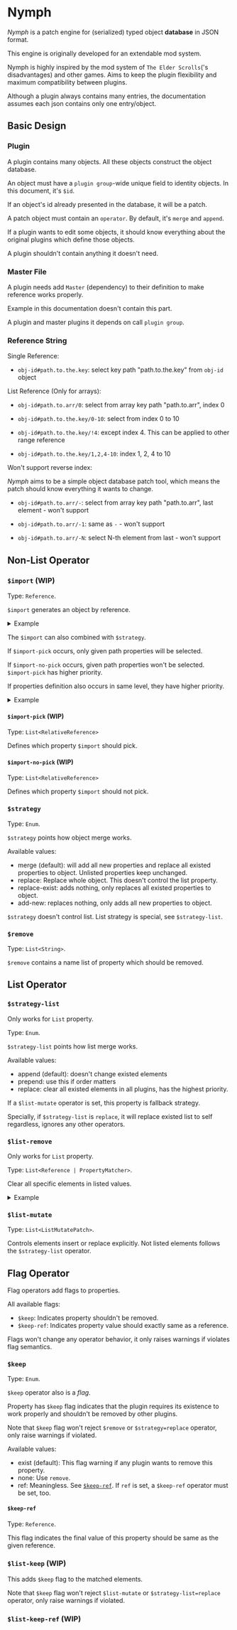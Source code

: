 # Nymph

*Nymph* is a patch engine for (serialized) typed object **database** in JSON format.

This engine is originally developed for an extendable mod system.

Nymph is highly inspired by the mod system of `The Elder Scrolls`('s disadvantages) and other games. Aims to keep the plugin flexibility and maximum compatibility between plugins.

Although a plugin always contains many entries, the documentation assumes each json contains only one entry/object.

## Basic Design

### Plugin

A plugin contains many objects. All these objects construct the object database.

An object must have a `plugin group`-wide unique field to identity objects. In this document, it's `$id`.

If an object's id already presented in the database, it will be a patch. 

A patch object must contain an `operator`. By default, it's `merge` and `append`.

If a plugin wants to edit some objects, it should know everything about the original plugins which define those objects.

A plugin shouldn't contain anything it doesn't need.

### Master File

A plugin needs add `Master` (dependency) to their definition to make reference works properly.

Example in this documentation doesn't contain this part.

A plugin and master plugins it depends on call `plugin group`.

### Reference String

Single Reference:

- `obj-id#path.to.the.key`: select key path "path.to.the.key" from `obj-id` object

List Reference (Only for arrays):

- `obj-id#path.to.arr/0`: select from array key path "path.to.arr", index 0

- `obj-id#path.to.the.key/0-10`: select from index 0 to 10

- `obj-id#path.to.the.key/!4`: except index 4. This can be applied to other range reference

- `obj-id#path.to.the.key/1,2,4-10`: index 1, 2, 4 to 10

Won't support reverse index:

*Nymph* aims to be a simple object database patch tool, which means the patch should know everything it wants to change.

- `obj-id#path.to.arr/-`: select from array key path "path.to.arr", last element - won't support

- `obj-id#path.to.arr/-1`: same as `-` - won't support

- `obj-id#path.to.arr/-N`: select N-th element from last - won't support

## Non-List Operator

### `$import` (WIP)

Type: `Reference`.

`$import` generates an object by reference.

<details>
<summary>Example</summary>

```javascript
// a.json
const a = {
  "$id": "obj-a",
  "a": {
    "prop": "property A"
  },
  "foo": "bar"
}
```

```javascript
// b.json
const b = {
  "$id": "obj-b",
  "b": {
    "prop": "property B"
  },
  "arr": [
    {
      "prop": "property in arr"
    }
  ]
}
```

```javascript
// c.json
const c = {
  "$id": "obj-a",
  "a": {
    "$import": "obj-b#/b", // typically json reference format is `b.json#/xxx`, but we use `$id` here.
  },
  "b": {
    "$import": "obj-b#/arr/0"
  }
}
```

In this situation, `a.json` and `b.json` are plugins predefined in system. `c.json` is the plugin newly added.

The `$id` of `c.json` is same as `a.json`, means `c.json` wants to change something in `a.json`.

```javascript
// result
const result = {
  "$id": "obj-a",
  "a": {
    "prop": "property B",
  },
  "b": {
    "prop": "property in arr"
  },
  "foo": "bar"
}
```
</details>

The `$import` can also combined with `$strategy`.

If `$import-pick` occurs, only given path properties will be selected.

If `$import-no-pick` occurs, given path properties won't be selected. `$import-pick` has higher priority.

If properties definition also occurs in same level, they have higher priority.

<details>
<summary>Example</summary>

```javascript
const t1 = {
    "obj": {
        "key": "val",
    }
}

const t2 = {
    "obj": {
        "key": "another-val",
        "another-key": "val"
    }
}

const t3 = {
    "obj": {
        "key": "want-val",
    }
}

// Now I want to import all keys from `t2#obj` except `key` should be `t3#obj.key`
const patch = {
    "obj": {
        "$keep": [
            "key"
        ],
        "$import": "t2#obj",
        "$strategy": "merge",
        "key": {
            "$keep-ref": "t3#obj.key",
            "$value": "t3#obj.key"
        }
    }
}

const result = {
    "obj": {
        "$keep": [
            "key"
        ],
        "key": {
            "$keep-ref": "t3#obj.key",
            "$value": "want-val",
        },
        "another-key": "val"
    }
}
```
</details>

#### `$import-pick` (WIP)

Type: `List<RelativeReference>`

Defines which property `$import` should pick.

#### `$import-no-pick` (WIP)

Type: `List<RelativeReference>`

Defines which property `$import` should not pick.

### `$strategy`

Type: `Enum`.

`$strategy` points how object merge works.

Available values:
- merge (default): will add all new properties and replace all existed properties to object. Unlisted properties keep unchanged.
- replace: Replace whole object. This doesn't control the list property.
- replace-exist: adds nothing, only replaces all existed properties to object.
- add-new: replaces nothing, only adds all new properties to object.

`$strategy` doesn't control list. List strategy is special, see `$strategy-list`.

### `$remove`

Type: `List<String>`.

`$remove` contains a name list of property which should be removed.

## List Operator

### `$strategy-list`

Only works for `List` property.

Type: `Enum`.

`$strategy-list` points how list merge works.

Available values:
- append (default): doesn't change existed elements
- prepend: use this if order matters
- replace: clear all existed elements in all plugins, has the highest priority.

If a `$list-mutate` operator is set, this property is fallback strategy. 

Specially, if `$strategy-list` is `replace`, it will replace existed list to self regardless, ignores any other operators.

### `$list-remove`

Only works for `List` property.

Type: `List<Reference | PropertyMatcher>`.

Clear all specific elements in listed values.

<details>
<summary>Example</summary>

```javascript
// c.json
const c = {
  "arr": {
    "$list-remove": [
      "/0",
      "0",
      "/0-10", // clear index from 0 to 10
      "0-1", // clear index from 0 to 1
      "!4", // except index 4
    ],
    "$list-remove-matcher": [
      { // ListMatcher
        "$find-strategy": "first",
        "$matcher": {
          "name": {
            "$equals": "TargetName",
          }
        }
      }
    ],
    "$value": [
      {
        "prop": "foo",
      }
    ]
  }
}
```

</details>

### `$list-mutate`

Type: `List<ListMutatePatch>`.

Controls elements insert or replace explicitly. Not listed elements follows the `$strategy-list` operator.

## Flag Operator

Flag operators add flags to properties.

All available flags:

- `$keep`: Indicates property shouldn't be removed.
- `$keep-ref`: Indicates property value should exactly same as a reference.

Flags won't change any operator behavior, it only raises warnings if violates flag semantics.

### `$keep`

Type: `Enum`.

`$keep` operator also is a *flag*.

Property has `$keep` flag indicates that the plugin requires its existence to work properly and shouldn't be removed by other plugins.

Note that `$keep` flag won't reject `$remove` or `$strategy=replace` operator, only raise warnings if violated.

Available values:
- exist (default): This flag warning if any plugin wants to remove this property.
- none: Use `remove`.
- ref: Meaningless. See [`$keep-ref`](#keep-ref). If `ref` is set, a `$keep-ref` operator must be set, too.

#### `$keep-ref`

Type: `Reference`.

This flag indicates the final value of this property should be same as the given reference.

### `$list-keep` (WIP)

This adds `$keep` flag to the matched elements.

Note that `$keep` flag won't reject `$list-mutate` or `$strategy-list=replace` operator, only raise warnings if violated.

### `$list-keep-ref` (WIP)
